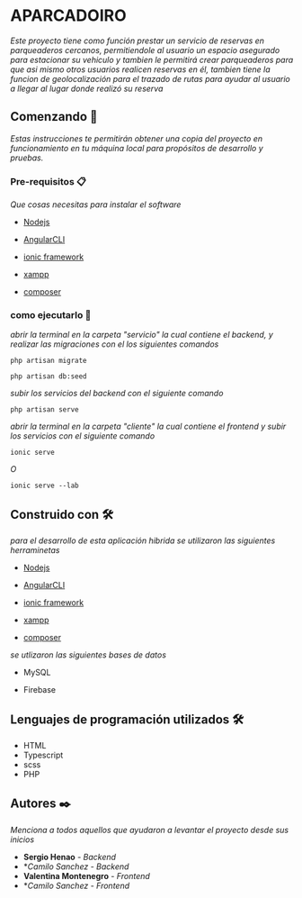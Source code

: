 # APARCADOIRO

_Este proyecto tiene como función prestar un servicio de reservas en parqueaderos cercanos, permitiendole al usuario un espacio asegurado para estacionar 
su vehiculo y tambien le permitirá crear parqueaderos para que asi mismo otros usuarios realicen reservas en él, tambien tiene la funcion de geolocalización para 
el trazado de rutas para ayudar al usuario a llegar al lugar donde realizó su reserva_

## Comenzando 🚀

_Estas instrucciones te permitirán obtener una copia del proyecto en funcionamiento en tu máquina local para propósitos de desarrollo y pruebas._



### Pre-requisitos 📋

_Que cosas necesitas para instalar el software_



* [Nodejs](https://nodejs.org/es/)

* [AngularCLI](https://cli.angular.io/)

* [ionic framework](https://ionicframework.com/)

* [xampp](https://www.apachefriends.org/es/index.html)

* [composer](https://getcomposer.org/download/)




### como ejecutarlo 🔧

_abrir la terminal en la carpeta "servicio" la cual contiene el backend, y realizar las migraciones con el los siguientes comandos_

```
php artisan migrate
```
```
php artisan db:seed
```

_subir los servicios del backend con el siguiente comando_

```
php artisan serve
```

_abrir la terminal en la carpeta "cliente" la cual contiene el frontend y subir los servicios con el siguiente comando_

```
ionic serve
```
_O_
```
ionic serve --lab
```


## Construido con 🛠️

_para el desarrollo de esta aplicación hibrida se utilizaron las siguientes herraminetas_

* [Nodejs](https://nodejs.org/es/)

* [AngularCLI](https://cli.angular.io/)

* [ionic framework](https://ionicframework.com/)

* [xampp](https://www.apachefriends.org/es/index.html)

* [composer](https://getcomposer.org/download/)

_se utlizaron las siguientes bases de datos_

* MySQL

* Firebase
## Lenguajes de programación utilizados 🛠️
* HTML
* Typescript
* scss
* PHP

## Autores ✒️

_Menciona a todos aquellos que ayudaron a levantar el proyecto desde sus inicios_

* **Sergio Henao** - *Backend* 
* **Camilo Sanchez* - *Backend* 
* **Valentina Montenegro** - *Frontend* 
* **Camilo Sanchez* - *Frontend* 
 



